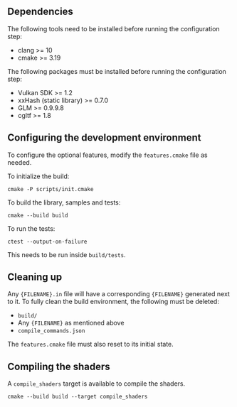 ## Dependencies

The following tools need to be installed before running the configuration step:

- clang >= 10
- cmake >= 3.19


The following packages must be installed before running the configuration step:

- Vulkan SDK >= 1.2
- xxHash (static library) >= 0.7.0
- GLM >= 0.9.9.8
- cgltf >= 1.8


## Configuring the development environment

To configure the optional features, modify the `features.cmake` file as needed.


To initialize the build:

    cmake -P scripts/init.cmake


To build the library, samples and tests:

    cmake --build build


To run the tests:

    ctest --output-on-failure

This needs to be run inside `build/tests`.


## Cleaning up

Any `{FILENAME}.in` file will have a corresponding `{FILENAME}` generated next to it. To fully clean the build environment, the following must be deleted:

- `build/`
- Any `{FILENAME}` as mentioned above
- `compile_commands.json`

The `features.cmake` file must also reset to its initial state.

## Compiling the shaders

A `compile_shaders` target is available to compile the shaders.

    cmake --build build --target compile_shaders
